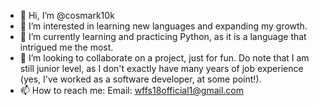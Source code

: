 - 👋 Hi, I’m @cosmark10k
- 👀 I’m interested in learning new languages and expanding my growth.
- 🌱 I’m currently learning and practicing Python, as it is a language that intrigued me the most.
- 💞️ I’m looking to collaborate on a project, just for fun. Do note that I am still junior level, as I don't exactly have many years of job experience (yes, I've worked as a software developer, at some point!).
- 📫 How to reach me:
  Email: wffs18official1@gmail.com

<!---
cosmark10k/cosmark10k is a ✨ special ✨ repository because its `README.md` (this file) appears on your GitHub profile.
You can click the Preview link to take a look at your changes.
--->
